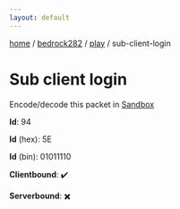 ```yaml
---
layout: default
---
```


[home](/)  /  [bedrock282](/protocol/bedrock282)  /  [play](/protocol/bedrock282/play)  /  sub-client-login

# Sub client login

Encode/decode this packet in [Sandbox](../../../sandbox/bedrock282#Play.SubClientLogin)

**Id**: 94

**Id** (hex): 5E

**Id** (bin): 01011110

**Clientbound**: ✔️

**Serverbound**: ✖️
